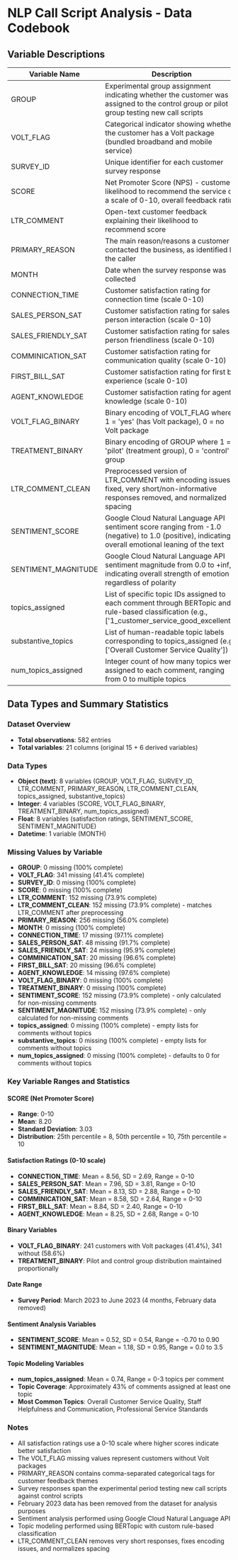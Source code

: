 # NLP Call Script Analysis - Data Codebook

## Variable Descriptions

| Variable Name | Description |
|---------------|-------------|
| GROUP | Experimental group assignment indicating whether the customer was assigned to the control group or pilot group testing new call scripts |
| VOLT_FLAG | Categorical indicator showing whether the customer has a Volt package (bundled broadband and mobile service) |
| SURVEY_ID | Unique identifier for each customer survey response |
| SCORE | Net Promoter Score (NPS) - customer likelihood to recommend the service on a scale of 0-10, overall feedback rating |
| LTR_COMMENT | Open-text customer feedback explaining their likelihood to recommend score |
| PRIMARY_REASON |  The main reason/reasons a customer contacted the business, as identified by the caller |
| MONTH | Date when the survey response was collected |
| CONNECTION_TIME | Customer satisfaction rating for connection time (scale 0-10) |
| SALES_PERSON_SAT | Customer satisfaction rating for sales person interaction (scale 0-10) |
| SALES_FRIENDLY_SAT | Customer satisfaction rating for sales person friendliness (scale 0-10) |
| COMMINICATION_SAT | Customer satisfaction rating for communication quality (scale 0-10) |
| FIRST_BILL_SAT | Customer satisfaction rating for first bill experience (scale 0-10) |
| AGENT_KNOWLEDGE | Customer satisfaction rating for agent knowledge (scale 0-10) |
| VOLT_FLAG_BINARY | Binary encoding of VOLT_FLAG where 1 = 'yes' (has Volt package), 0 = no Volt package |
| TREATMENT_BINARY | Binary encoding of GROUP where 1 = 'pilot' (treatment group), 0 = 'control' group |
| LTR_COMMENT_CLEAN | Preprocessed version of LTR_COMMENT with encoding issues fixed, very short/non-informative responses removed, and normalized spacing |
| SENTIMENT_SCORE | Google Cloud Natural Language API sentiment score ranging from -1.0 (negative) to 1.0 (positive), indicating overall emotional leaning of the text |
| SENTIMENT_MAGNITUDE | Google Cloud Natural Language API sentiment magnitude from 0.0 to +inf, indicating overall strength of emotion regardless of polarity |
| topics_assigned | List of specific topic IDs assigned to each comment through BERTopic and rule-based classification (e.g., ['1_customer_service_good_excellent']) |
| substantive_topics | List of human-readable topic labels corresponding to topics_assigned (e.g., ['Overall Customer Service Quality']) |
| num_topics_assigned | Integer count of how many topics were assigned to each comment, ranging from 0 to multiple topics |

## Data Types and Summary Statistics

### Dataset Overview
- **Total observations**: 582 entries
- **Total variables**: 21 columns (original 15 + 6 derived variables)

### Data Types
- **Object (text)**: 8 variables (GROUP, VOLT_FLAG, SURVEY_ID, LTR_COMMENT, PRIMARY_REASON, LTR_COMMENT_CLEAN, topics_assigned, substantive_topics)
- **Integer**: 4 variables (SCORE, VOLT_FLAG_BINARY, TREATMENT_BINARY, num_topics_assigned)
- **Float**: 8 variables (satisfaction ratings, SENTIMENT_SCORE, SENTIMENT_MAGNITUDE)
- **Datetime**: 1 variable (MONTH)

### Missing Values by Variable
- **GROUP**: 0 missing (100% complete)
- **VOLT_FLAG**: 341 missing (41.4% complete)
- **SURVEY_ID**: 0 missing (100% complete)
- **SCORE**: 0 missing (100% complete)
- **LTR_COMMENT**: 152 missing (73.9% complete)
- **LTR_COMMENT_CLEAN**: 152 missing (73.9% complete) - matches LTR_COMMENT after preprocessing
- **PRIMARY_REASON**: 256 missing (56.0% complete)
- **MONTH**: 0 missing (100% complete)
- **CONNECTION_TIME**: 17 missing (97.1% complete)
- **SALES_PERSON_SAT**: 48 missing (91.7% complete)
- **SALES_FRIENDLY_SAT**: 24 missing (95.9% complete)
- **COMMINICATION_SAT**: 20 missing (96.6% complete)
- **FIRST_BILL_SAT**: 20 missing (96.6% complete)
- **AGENT_KNOWLEDGE**: 14 missing (97.6% complete)
- **VOLT_FLAG_BINARY**: 0 missing (100% complete)
- **TREATMENT_BINARY**: 0 missing (100% complete)
- **SENTIMENT_SCORE**: 152 missing (73.9% complete) - only calculated for non-missing comments
- **SENTIMENT_MAGNITUDE**: 152 missing (73.9% complete) - only calculated for non-missing comments
- **topics_assigned**: 0 missing (100% complete) - empty lists for comments without topics
- **substantive_topics**: 0 missing (100% complete) - empty lists for comments without topics
- **num_topics_assigned**: 0 missing (100% complete) - defaults to 0 for comments without topics

### Key Variable Ranges and Statistics

#### SCORE (Net Promoter Score)
- **Range**: 0-10
- **Mean**: 8.20
- **Standard Deviation**: 3.03
- **Distribution**: 25th percentile = 8, 50th percentile = 10, 75th percentile = 10

#### Satisfaction Ratings (0-10 scale)
- **CONNECTION_TIME**: Mean = 8.56, SD = 2.69, Range = 0-10
- **SALES_PERSON_SAT**: Mean = 7.96, SD = 3.81, Range = 0-10
- **SALES_FRIENDLY_SAT**: Mean = 8.13, SD = 2.88, Range = 0-10
- **COMMINICATION_SAT**: Mean = 8.58, SD = 2.64, Range = 0-10
- **FIRST_BILL_SAT**: Mean = 8.84, SD = 2.40, Range = 0-10
- **AGENT_KNOWLEDGE**: Mean = 8.25, SD = 2.68, Range = 0-10

#### Binary Variables
- **VOLT_FLAG_BINARY**: 241 customers with Volt packages (41.4%), 341 without (58.6%)
- **TREATMENT_BINARY**: Pilot and control group distribution maintained proportionally

#### Date Range
- **Survey Period**: March 2023 to June 2023 (4 months, February data removed)

#### Sentiment Analysis Variables
- **SENTIMENT_SCORE**: Mean = 0.52, SD = 0.54, Range = -0.70 to 0.90
- **SENTIMENT_MAGNITUDE**: Mean = 1.18, SD = 0.95, Range = 0.0 to 3.5

#### Topic Modeling Variables
- **num_topics_assigned**: Mean = 0.74, Range = 0-3 topics per comment
- **Topic Coverage**: Approximately 43% of comments assigned at least one topic
- **Most Common Topics**: Overall Customer Service Quality, Staff Helpfulness and Communication, Professional Service Standards

### Notes
- All satisfaction ratings use a 0-10 scale where higher scores indicate better satisfaction
- The VOLT_FLAG missing values represent customers without Volt packages
- PRIMARY_REASON contains comma-separated categorical tags for customer feedback themes
- Survey responses span the experimental period testing new call scripts against control scripts
- February 2023 data has been removed from the dataset for analysis purposes
- Sentiment analysis performed using Google Cloud Natural Language API
- Topic modeling performed using BERTopic with custom rule-based classification
- LTR_COMMENT_CLEAN removes very short responses, fixes encoding issues, and normalizes spacing